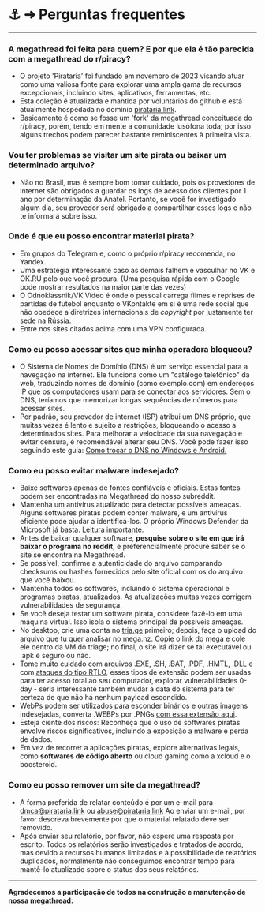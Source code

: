 # ⚓️ ➜ Perguntas frequentes

---

### A megathread foi feita para quem? E por que ela é tão parecida com a megathread do r/piracy?

- O projeto 'Pirataria' foi fundado em novembro de 2023 visando atuar como uma valiosa fonte para explorar uma ampla gama de recursos excepcionais, incluindo sites, aplicativos, ferramentas, etc.
- Esta coleção é atualizada e mantida por voluntários do github e está atualmente hospedada no domínio [pirataria.link](https://pirataria.link).
- Basicamente é como se fosse um 'fork' da megathread conceituada do r/piracy, porém, tendo em mente a comunidade lusófona toda; por isso alguns trechos podem parecer bastante reminiscentes à primeira vista.

### Vou ter problemas se visitar um site pirata ou baixar um determinado arquivo?

- Não no Brasil, mas é sempre bom tomar cuidado, pois os provedores de internet são obrigados a guardar os logs de acesso dos clientes por 1 ano por determinação da Anatel. Portanto, se você for investigado algum dia, seu provedor será obrigado a compartilhar esses logs e não te informará sobre isso.

### Onde é que eu posso encontrar material pirata?

- Em grupos do Telegram e, como o próprio r/piracy recomenda, no Yandex.
- Uma estratégia interessante caso as demais falhem é vasculhar no VK e OK.RU pelo oue você procura. (Uma pesquisa rápida com o Google pode mostrar resultados na maior parte das vezes)
- O Odnoklassnik/VK Video é onde o pessoal carrega filmes e reprises de partidas de futebol enquanto o VKontakte em si é uma rede social que não obedece a diretrizes internacionais de _copyright_ por justamente ter sede na Rússia.
- Entre nos sites citados acima com uma VPN configurada.

### Como eu posso acessar sites que minha operadora bloqueou?

- O Sistema de Nomes de Domínio (DNS) é um serviço essencial para a navegação na internet. Ele funciona como um "catálogo telefônico" da web, traduzindo nomes de domínio (como exemplo.com) em endereços IP que os computadores usam para se conectar aos servidores. Sem o DNS, teríamos que memorizar longas sequências de números para acessar sites.
- Por padrão, seu provedor de internet (ISP) atribui um DNS próprio, que muitas vezes é lento e sujeito a restrições, bloqueando o acesso a determinados sites. Para melhorar a velocidade da sua navegação e evitar censura, é recomendável alterar seu DNS. Você pode fazer isso seguindo este guia: [Como trocar o DNS no Windows e Android.](/guias/dns)

### Como eu posso evitar malware indesejado?

- Baixe softwares apenas de fontes confiáveis e oficiais. Estas fontes podem ser encontradas na Megathread do nosso subreddit.
- Mantenha um antivírus atualizado para detectar possíveis ameaças. Alguns softwares piratas podem conter malware, e um antivírus eficiente pode ajudar a identificá-los. O próprio Windows Defender da Microsoft já basta. [Leitura importante](/util/antivírus).
- Antes de baixar qualquer software, **pesquise sobre o site em que irá baixar o programa no reddit**, e preferencialmente procure saber se o site se encontra na Megathread.
- Se possível, confirme a autenticidade do arquivo comparando checksums ou hashes fornecidos pelo site oficial com os do arquivo que você baixou.
- Mantenha todos os softwares, incluindo o sistema operacional e programas piratas, atualizados. As atualizações muitas vezes corrigem vulnerabilidades de segurança.
- Se você deseja testar um software pirata, considere fazê-lo em uma máquina virtual. Isso isola o sistema principal de possíveis ameaças.
- No desktop, crie uma conta no [tria.ge](https://tria.ge/) primeiro; depois, faça o upload do arquivo que tu quer analisar no mega.nz. Copie o link do mega e cole ele dentro da VM do triage; no final, o site irá dizer se tal executável ou .apk é seguro ou não.
- Tome muito cuidado com arquivos .EXE, .SH, .BAT, .PDF, .HMTL, .DLL e com [ataques do tipo RTLO](https://www.reddit.com/r/linuxquestions/comments/124984c/how_does_one_protect_themselves_from_the_rtloltlo/?tl=pt-br), esses tipos de extensão podem ser usadas para ter acesso total ao seu computador, explorar vulnerabilidades 0-day - seria interessante também mudar a data do sistema para ter certeza de que não há nenhum payload escondido.
- WebPs podem ser utilizados para esconder binários e outras imagens indesejadas, converta .WEBPs por .PNGs [com essa extensão aqui](https://github.com/jscher2000/Save-webP-as-extension).
- Esteja ciente dos riscos: Reconheça que o uso de softwares piratas envolve riscos significativos, incluindo a exposição a malware e perda de dados.
- Em vez de recorrer a aplicações piratas, explore alternativas legais, como **softwares de código aberto** ou cloud gaming como a xcloud e o boosteroid.

### Como eu posso remover um site da megathread?

- A forma preferida de relatar conteúdo é por um e-mail para [dmca@pirataria.link](mailto:dmca@pirataria.link) ou [abuse@pirataria.link](mailto:abuse@pirataria.link) Ao enviar um e-mail, por favor descreva brevemente por que o material relatado deve ser removido.
- Após enviar seu relatório, por favor, não espere uma resposta por escrito. Todos os relatórios serão investigados e tratados de acordo, mas devido a recursos humanos limitados e à possibilidade de relatórios duplicados, normalmente não conseguimos encontrar tempo para mantê-lo atualizado sobre o status dos seus relatórios.

---

**Agradecemos a participação de todos na construção e manutenção de nossa megathread.**
